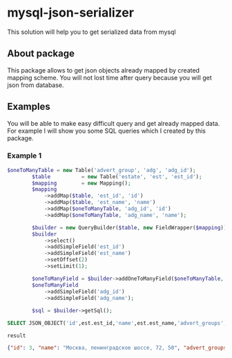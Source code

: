 # mysql-json-serializer
This solution will help you to get serialized data from mysql

## About package
This package allows to get json objects already mapped by created mapping scheme. You will not lost time after query because you will get json from database. 

## Examples
You will be able to make easy difficult query and get already mapped data. For example I will show you some SQL queries which I created by this package.

### Example 1
```php
$oneToManyTable = new Table('advert_group', 'adg', 'adg_id');
        $table          = new Table('estate', 'est', 'est_id');
        $mapping        = new Mapping();
        $mapping
            ->addMap($table, 'est_id', 'id')
            ->addMap($table, 'est_name', 'name')
            ->addMap($oneToManyTable, 'adg_id', 'id')
            ->addMap($oneToManyTable, 'adg_name', 'name');

        $builder = new QueryBuilder($table, new FieldWrapper($mapping));
        $builder
            ->select()
            ->addSimpleField('est_id')
            ->addSimpleField('est_name')
            ->setOffset(2)
            ->setLimit(1);

        $oneToManyField = $builder->addOneToManyField($oneToManyTable, 'advert_groups', 'adg_estate');
        $oneToManyField
            ->addSimpleField('adg_id')
            ->addSimpleField('adg_name');
            
        $sql = $builder->getSql();
```

```sql
SELECT JSON_OBJECT('id',est.est_id,'name',est.est_name,'advert_groups',JSON_ARRAY((SELECT GROUP_CONCAT(JSON_OBJECT('id',adg.adg_id,'name',adg.adg_name)) FROM advert_group adg WHERE adg.adg_estate = est.est_id))) FROM estate est LIMIT 1 OFFSET 2
```

`result`
```json
{"id": 3, "name": "Москва, ленинградское шоссе, 72, 50", "advert_groups": ["{\"id\": 25, \"name\": \"avito-4857\"},{\"id\": 26, \"name\": \"avito-6368\"},{\"id\": 27, \"name\": \"avito-5882\"},{\"id\": 28, \"name\": \"avito-6258\"},{\"id\": 29, \"name\": \"avito-1846\"},{\"id\": 30, \"name\": \"avito-8343\"},{\"id\": 31, \"name\": \"avito-2778\"},{\"id\": 32, \"name\": \"avito-2035\"},{\"id\": 33, \"name\": \"avito-2779\"},{\"id\": 34, \"name\": \"avito-6378\"},{\"id\": 35, \"name\": \"avito-1455\"},{\"id\": 36, \"name\": \"avito-8827\"}"]}
```
